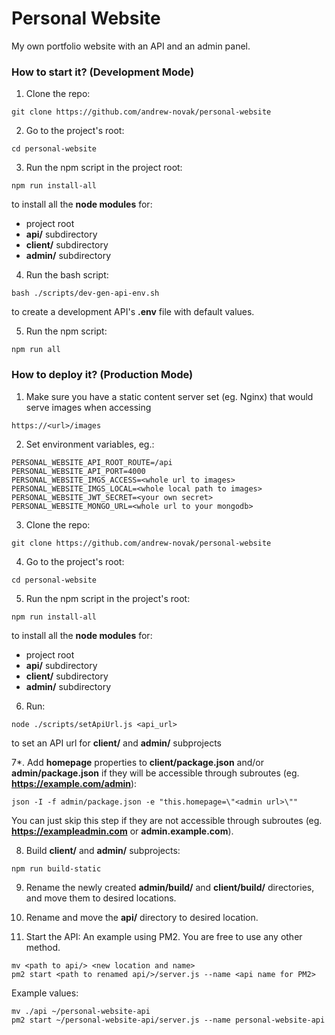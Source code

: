 # Personal Website

My own portfolio website with an API and an admin panel.

### How to start it? (Development Mode)

1. Clone the repo:

```
git clone https://github.com/andrew-novak/personal-website
```

2. Go to the project's root:

```
cd personal-website
```

3. Run the npm script in the project root:

```
npm run install-all
```

to install all the **node modules** for:

- project root
- **api/** subdirectory
- **client/** subdirectory
- **admin/** subdirectory

4. Run the bash script:

```
bash ./scripts/dev-gen-api-env.sh
```

to create a development API's **.env** file with default values.

5. Run the npm script:

```
npm run all
```

### How to deploy it? (Production Mode)

1. Make sure you have a static content server set (eg. Nginx) that would serve images when accessing 
```
https://<url>/images
```
2. Set environment variables, eg.:

```
PERSONAL_WEBSITE_API_ROOT_ROUTE=/api
PERSONAL_WEBSITE_API_PORT=4000
PERSONAL_WEBSITE_IMGS_ACCESS=<whole url to images>
PERSONAL_WEBSITE_IMGS_LOCAL=<whole local path to images>
PERSONAL_WEBSITE_JWT_SECRET=<your own secret>
PERSONAL_WEBSITE_MONGO_URL=<whole url to your mongodb>
```

3. Clone the repo:

```
git clone https://github.com/andrew-novak/personal-website
```

4. Go to the project's root:

```
cd personal-website
```

5. Run the npm script in the project's root:

```
npm run install-all
```

to install all the **node modules** for:

- project root
- **api/** subdirectory
- **client/** subdirectory
- **admin/** subdirectory

6. Run:

```
node ./scripts/setApiUrl.js <api_url>
```
to set an API url for **client/** and **admin/** subprojects

7*. Add **homepage** properties to **client/package.json** and/or **admin/package.json** if they will be accessible through subroutes (eg. **https://example.com/admin**):

```
json -I -f admin/package.json -e "this.homepage=\"<admin url>\""
```
You can just skip this step if they are not accessible through subroutes (eg. **https://exampleadmin.com** or **admin.example.com**).

8. Build **client/** and **admin/** subprojects:

```
npm run build-static
```

9. Rename the newly created **admin/build/** and **client/build/** directories, and move them to desired locations.

10. Rename and move the **api/** directory to desired location.

11. Start the API:
An example using PM2. You are free to use any other method.
```
mv <path to api/> <new location and name>
pm2 start <path to renamed api/>/server.js --name <api name for PM2>
```
Example values:
```
mv ./api ~/personal-website-api
pm2 start ~/personal-website-api/server.js --name personal-website-api
```
